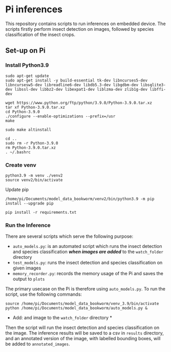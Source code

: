 # Pi inferences

This repository contains scripts to run inferences on embedded device. The scripts firstly perform insect detection on images, followed by species classification of the insect crops.


## Set-up on Pi

### Install Python3.9

```
sudo apt-get update
sudo apt-get install -y build-essential tk-dev libncurses5-dev libncursesw5-dev libreadline6-dev libdb5.3-dev libgdbm-dev libsqlite3-dev libssl-dev libbz2-dev libexpat1-dev liblzma-dev zlib1g-dev libffi-dev
````

```
wget https://www.python.org/ftp/python/3.9.0/Python-3.9.0.tar.xz
tar xf Python-3.9.0.tar.xz
cd Python-3.9.0
./configure --enable-optimizations --prefix=/usr
make
```

```
sudo make altinstall
```

```
cd ..
sudo rm -r Python-3.9.0
rm Python-3.9.0.tar.xz
. ~/.bashrc
```

### Create venv

```
python3.9 -m venv ./venv2
source venv2/bin/activate
```

Update pip

```
/home/pi/Documents/model_data_bookworm/venv2/bin/python3.9 -m pip install --upgrade pip
```

```
pip install -r requirements.txt
```

### Run the Inference

There are several scripts which serve the following purpose:
- `auto_models.py`: is an automated script which runs the insect detection and species classification _**when images are added**_ to the `watch_folder` directory
- `test_models.py`: runs the insect detection and species classification on given images
- `memory_recorder.py`: records the memory usage of the Pi and saves the output to `plots`


The primary usecase on the Pi is therefore using `auto_models.py`. To run the script, use the following commands:

```
source /home/pi/Documents/model_data_bookworm/venv_3.9/bin/activate
python /home/pi/Documents/model_data_bookworm/auto_models.py &
```

* Add: and image to the `watch_folder` directory *

Then the script will run the insect detection and species classification on the image. The inference results will be saved to a csv in `results` directory, and an annotated version of the image, with labelled bounding boxes, will be added to `annotated_images`.